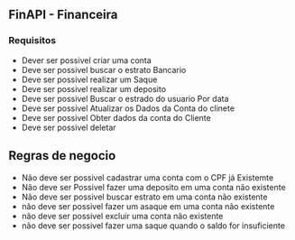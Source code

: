 ## FinAPI - Financeira

### Requisitos


- Dever ser possivel criar uma conta 
- Deve ser possivel buscar o estrato Bancario
- Deve ser possivel realizar um  Saque
- Deve ser possivel realizar um deposito
- Deve ser possivel Buscar o estrado do usuario Por data
- Deve ser possivel Atualizar os Dados da Conta do clinete
- Deve ser possivel Obter dados da conta do Cliente
- Deve ser possivel deletar


## Regras de negocio

- Não deve ser possivel cadastrar uma conta com o CPF já Existemte
- Não deve ser Possivel fazer uma deposito em uma conta não existente
- Não deve ser possivel buscar estrato em uma conta não existente
- não deve ser possivel fazer um asaque em uma conta não existente
- não deve ser possivel excluir uma conta não existente
- não deve ser possivel fazer uma saque quando o saldo for insuficiente

